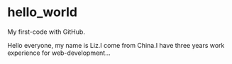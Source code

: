 # hello_world
My first-code with GitHub.

Hello everyone,
    my name is Liz.I come from China.I have three years work experience for web-development...
